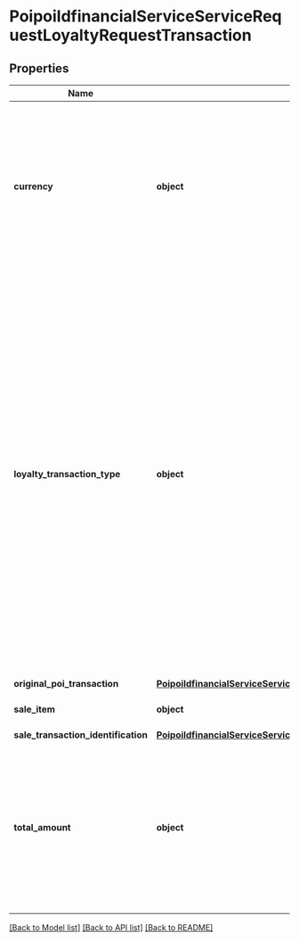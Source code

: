 # PoipoiIdfinancialServiceServiceRequestLoyaltyRequestTransaction

## Properties
Name | Type | Description | Notes
------------ | ------------- | ------------- | -------------
**currency** | **object** | A code allocated to a currency by a Maintenance Agency under an international identification scheme as described in the latest edition of the international standard ISO 4217 \&quot;Codes for the representation of currencies and funds\&quot;.&lt;br/&gt; | [optional] 
**loyalty_transaction_type** | **object** | Type of loyalty transaction.&lt;br/&gt;- **AWRD: Award**  : *Direct or payment related award on a loyalty account. Award alone, award associated to a payment (may be with an additional award alone), award because of  a payment resulting on rebates.*&lt;br/&gt;- **AWRR: AwardRefund**  : *Refund of a loyalty award transaction.*&lt;br/&gt;- **REBR: RebateRefund**  : *Refund of a loyalty rebate transaction.*&lt;br/&gt;- **REBA: Rebate**  : *Rebate on a total amount, sale item amount, or sale items.*&lt;br/&gt;- **REDE: Redemption**  : *Redemption on a loyalty account.*&lt;br/&gt;- **REDR: RedemptionRefund**  : *Refund of a loyalty redemption transaction.*&lt;br/&gt; | 
**original_poi_transaction** | [**PoipoiIdfinancialServiceServiceRequestLoyaltyRequestTransactionOriginalPOITransaction**](PoipoiIdfinancialServiceServiceRequestLoyaltyRequestTransactionOriginalPOITransaction.md) |  | [optional] 
**sale_item** | **object** | Item purchased with the transaction. | [optional] 
**sale_transaction_identification** | [**PoipoiIdfinancialServiceServiceRequestBalanceInquiryRequestSaleTransactionIdentification**](PoipoiIdfinancialServiceServiceRequestBalanceInquiryRequestSaleTransactionIdentification.md) |  | [optional] 
**total_amount** | **object** | Number of monetary units specified in a currency where the unit of currency is implied by the context and compliant with ISO 4217. The decimal separator is a dot. Note: a zero amount is considered a positive amount.&lt;br/&gt; | [optional] 

[[Back to Model list]](../README.md#documentation-for-models) [[Back to API list]](../README.md#documentation-for-api-endpoints) [[Back to README]](../README.md)

